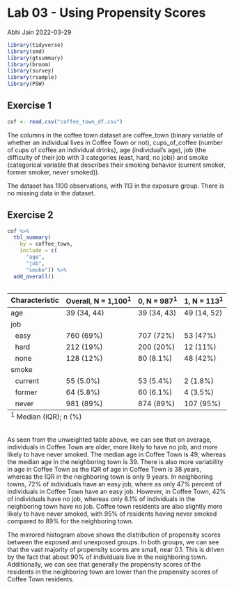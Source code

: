Lab 03 - Using Propensity Scores
================
Abhi Jain
2022-03-29

``` r
library(tidyverse)
library(smd)
library(gtsummary)
library(broom)
library(survey)
library(rsample)
library(PSW)
```

## Exercise 1

``` r
cof <- read.csv("coffee_town_df.csv")
```

The columns in the coffee town dataset are coffee_town (binary variable
of whether an individual lives in Coffee Town or not), cups_of_coffee
(number of cups of coffee an individual drinks), age (individual’s age),
job (the difficulty of their job with 3 categories (east, hard, no job))
and smoke (categorical variable that describes their smoking behavior
(current smoker, former smoker, never smoked)).

The dataset has 1100 observations, with 113 in the exposure group. There
is no missing data in the dataset.

## Exercise 2

``` r
cof %>%
  tbl_summary(
    by = coffee_town, 
    include = c(
      "age", 
      "job", 
      "smoke")) %>%
  add_overall()
```

<div id="mssfprkemj" style="overflow-x:auto;overflow-y:auto;width:auto;height:auto;">
<style>html {
  font-family: -apple-system, BlinkMacSystemFont, 'Segoe UI', Roboto, Oxygen, Ubuntu, Cantarell, 'Helvetica Neue', 'Fira Sans', 'Droid Sans', Arial, sans-serif;
}

#mssfprkemj .gt_table {
  display: table;
  border-collapse: collapse;
  margin-left: auto;
  margin-right: auto;
  color: #333333;
  font-size: 16px;
  font-weight: normal;
  font-style: normal;
  background-color: #FFFFFF;
  width: auto;
  border-top-style: solid;
  border-top-width: 2px;
  border-top-color: #A8A8A8;
  border-right-style: none;
  border-right-width: 2px;
  border-right-color: #D3D3D3;
  border-bottom-style: solid;
  border-bottom-width: 2px;
  border-bottom-color: #A8A8A8;
  border-left-style: none;
  border-left-width: 2px;
  border-left-color: #D3D3D3;
}

#mssfprkemj .gt_heading {
  background-color: #FFFFFF;
  text-align: center;
  border-bottom-color: #FFFFFF;
  border-left-style: none;
  border-left-width: 1px;
  border-left-color: #D3D3D3;
  border-right-style: none;
  border-right-width: 1px;
  border-right-color: #D3D3D3;
}

#mssfprkemj .gt_title {
  color: #333333;
  font-size: 125%;
  font-weight: initial;
  padding-top: 4px;
  padding-bottom: 4px;
  padding-left: 5px;
  padding-right: 5px;
  border-bottom-color: #FFFFFF;
  border-bottom-width: 0;
}

#mssfprkemj .gt_subtitle {
  color: #333333;
  font-size: 85%;
  font-weight: initial;
  padding-top: 0;
  padding-bottom: 6px;
  padding-left: 5px;
  padding-right: 5px;
  border-top-color: #FFFFFF;
  border-top-width: 0;
}

#mssfprkemj .gt_bottom_border {
  border-bottom-style: solid;
  border-bottom-width: 2px;
  border-bottom-color: #D3D3D3;
}

#mssfprkemj .gt_col_headings {
  border-top-style: solid;
  border-top-width: 2px;
  border-top-color: #D3D3D3;
  border-bottom-style: solid;
  border-bottom-width: 2px;
  border-bottom-color: #D3D3D3;
  border-left-style: none;
  border-left-width: 1px;
  border-left-color: #D3D3D3;
  border-right-style: none;
  border-right-width: 1px;
  border-right-color: #D3D3D3;
}

#mssfprkemj .gt_col_heading {
  color: #333333;
  background-color: #FFFFFF;
  font-size: 100%;
  font-weight: normal;
  text-transform: inherit;
  border-left-style: none;
  border-left-width: 1px;
  border-left-color: #D3D3D3;
  border-right-style: none;
  border-right-width: 1px;
  border-right-color: #D3D3D3;
  vertical-align: bottom;
  padding-top: 5px;
  padding-bottom: 6px;
  padding-left: 5px;
  padding-right: 5px;
  overflow-x: hidden;
}

#mssfprkemj .gt_column_spanner_outer {
  color: #333333;
  background-color: #FFFFFF;
  font-size: 100%;
  font-weight: normal;
  text-transform: inherit;
  padding-top: 0;
  padding-bottom: 0;
  padding-left: 4px;
  padding-right: 4px;
}

#mssfprkemj .gt_column_spanner_outer:first-child {
  padding-left: 0;
}

#mssfprkemj .gt_column_spanner_outer:last-child {
  padding-right: 0;
}

#mssfprkemj .gt_column_spanner {
  border-bottom-style: solid;
  border-bottom-width: 2px;
  border-bottom-color: #D3D3D3;
  vertical-align: bottom;
  padding-top: 5px;
  padding-bottom: 5px;
  overflow-x: hidden;
  display: inline-block;
  width: 100%;
}

#mssfprkemj .gt_group_heading {
  padding-top: 8px;
  padding-bottom: 8px;
  padding-left: 5px;
  padding-right: 5px;
  color: #333333;
  background-color: #FFFFFF;
  font-size: 100%;
  font-weight: initial;
  text-transform: inherit;
  border-top-style: solid;
  border-top-width: 2px;
  border-top-color: #D3D3D3;
  border-bottom-style: solid;
  border-bottom-width: 2px;
  border-bottom-color: #D3D3D3;
  border-left-style: none;
  border-left-width: 1px;
  border-left-color: #D3D3D3;
  border-right-style: none;
  border-right-width: 1px;
  border-right-color: #D3D3D3;
  vertical-align: middle;
}

#mssfprkemj .gt_empty_group_heading {
  padding: 0.5px;
  color: #333333;
  background-color: #FFFFFF;
  font-size: 100%;
  font-weight: initial;
  border-top-style: solid;
  border-top-width: 2px;
  border-top-color: #D3D3D3;
  border-bottom-style: solid;
  border-bottom-width: 2px;
  border-bottom-color: #D3D3D3;
  vertical-align: middle;
}

#mssfprkemj .gt_from_md > :first-child {
  margin-top: 0;
}

#mssfprkemj .gt_from_md > :last-child {
  margin-bottom: 0;
}

#mssfprkemj .gt_row {
  padding-top: 8px;
  padding-bottom: 8px;
  padding-left: 5px;
  padding-right: 5px;
  margin: 10px;
  border-top-style: solid;
  border-top-width: 1px;
  border-top-color: #D3D3D3;
  border-left-style: none;
  border-left-width: 1px;
  border-left-color: #D3D3D3;
  border-right-style: none;
  border-right-width: 1px;
  border-right-color: #D3D3D3;
  vertical-align: middle;
  overflow-x: hidden;
}

#mssfprkemj .gt_stub {
  color: #333333;
  background-color: #FFFFFF;
  font-size: 100%;
  font-weight: initial;
  text-transform: inherit;
  border-right-style: solid;
  border-right-width: 2px;
  border-right-color: #D3D3D3;
  padding-left: 5px;
  padding-right: 5px;
}

#mssfprkemj .gt_stub_row_group {
  color: #333333;
  background-color: #FFFFFF;
  font-size: 100%;
  font-weight: initial;
  text-transform: inherit;
  border-right-style: solid;
  border-right-width: 2px;
  border-right-color: #D3D3D3;
  padding-left: 5px;
  padding-right: 5px;
  vertical-align: top;
}

#mssfprkemj .gt_row_group_first td {
  border-top-width: 2px;
}

#mssfprkemj .gt_summary_row {
  color: #333333;
  background-color: #FFFFFF;
  text-transform: inherit;
  padding-top: 8px;
  padding-bottom: 8px;
  padding-left: 5px;
  padding-right: 5px;
}

#mssfprkemj .gt_first_summary_row {
  border-top-style: solid;
  border-top-color: #D3D3D3;
}

#mssfprkemj .gt_first_summary_row.thick {
  border-top-width: 2px;
}

#mssfprkemj .gt_last_summary_row {
  padding-top: 8px;
  padding-bottom: 8px;
  padding-left: 5px;
  padding-right: 5px;
  border-bottom-style: solid;
  border-bottom-width: 2px;
  border-bottom-color: #D3D3D3;
}

#mssfprkemj .gt_grand_summary_row {
  color: #333333;
  background-color: #FFFFFF;
  text-transform: inherit;
  padding-top: 8px;
  padding-bottom: 8px;
  padding-left: 5px;
  padding-right: 5px;
}

#mssfprkemj .gt_first_grand_summary_row {
  padding-top: 8px;
  padding-bottom: 8px;
  padding-left: 5px;
  padding-right: 5px;
  border-top-style: double;
  border-top-width: 6px;
  border-top-color: #D3D3D3;
}

#mssfprkemj .gt_striped {
  background-color: rgba(128, 128, 128, 0.05);
}

#mssfprkemj .gt_table_body {
  border-top-style: solid;
  border-top-width: 2px;
  border-top-color: #D3D3D3;
  border-bottom-style: solid;
  border-bottom-width: 2px;
  border-bottom-color: #D3D3D3;
}

#mssfprkemj .gt_footnotes {
  color: #333333;
  background-color: #FFFFFF;
  border-bottom-style: none;
  border-bottom-width: 2px;
  border-bottom-color: #D3D3D3;
  border-left-style: none;
  border-left-width: 2px;
  border-left-color: #D3D3D3;
  border-right-style: none;
  border-right-width: 2px;
  border-right-color: #D3D3D3;
}

#mssfprkemj .gt_footnote {
  margin: 0px;
  font-size: 90%;
  padding-left: 4px;
  padding-right: 4px;
  padding-left: 5px;
  padding-right: 5px;
}

#mssfprkemj .gt_sourcenotes {
  color: #333333;
  background-color: #FFFFFF;
  border-bottom-style: none;
  border-bottom-width: 2px;
  border-bottom-color: #D3D3D3;
  border-left-style: none;
  border-left-width: 2px;
  border-left-color: #D3D3D3;
  border-right-style: none;
  border-right-width: 2px;
  border-right-color: #D3D3D3;
}

#mssfprkemj .gt_sourcenote {
  font-size: 90%;
  padding-top: 4px;
  padding-bottom: 4px;
  padding-left: 5px;
  padding-right: 5px;
}

#mssfprkemj .gt_left {
  text-align: left;
}

#mssfprkemj .gt_center {
  text-align: center;
}

#mssfprkemj .gt_right {
  text-align: right;
  font-variant-numeric: tabular-nums;
}

#mssfprkemj .gt_font_normal {
  font-weight: normal;
}

#mssfprkemj .gt_font_bold {
  font-weight: bold;
}

#mssfprkemj .gt_font_italic {
  font-style: italic;
}

#mssfprkemj .gt_super {
  font-size: 65%;
}

#mssfprkemj .gt_footnote_marks {
  font-style: italic;
  font-weight: normal;
  font-size: 75%;
  vertical-align: 0.4em;
}

#mssfprkemj .gt_asterisk {
  font-size: 100%;
  vertical-align: 0;
}

#mssfprkemj .gt_slash_mark {
  font-size: 0.7em;
  line-height: 0.7em;
  vertical-align: 0.15em;
}

#mssfprkemj .gt_fraction_numerator {
  font-size: 0.6em;
  line-height: 0.6em;
  vertical-align: 0.45em;
}

#mssfprkemj .gt_fraction_denominator {
  font-size: 0.6em;
  line-height: 0.6em;
  vertical-align: -0.05em;
}
</style>
<table class="gt_table">
  
  <thead class="gt_col_headings">
    <tr>
      <th class="gt_col_heading gt_columns_bottom_border gt_left" rowspan="1" colspan="1"><strong>Characteristic</strong></th>
      <th class="gt_col_heading gt_columns_bottom_border gt_center" rowspan="1" colspan="1"><strong>Overall</strong>, N = 1,100<sup class="gt_footnote_marks">1</sup></th>
      <th class="gt_col_heading gt_columns_bottom_border gt_center" rowspan="1" colspan="1"><strong>0</strong>, N = 987<sup class="gt_footnote_marks">1</sup></th>
      <th class="gt_col_heading gt_columns_bottom_border gt_center" rowspan="1" colspan="1"><strong>1</strong>, N = 113<sup class="gt_footnote_marks">1</sup></th>
    </tr>
  </thead>
  <tbody class="gt_table_body">
    <tr><td class="gt_row gt_left">age</td>
<td class="gt_row gt_center">39 (34, 44)</td>
<td class="gt_row gt_center">39 (34, 43)</td>
<td class="gt_row gt_center">49 (14, 52)</td></tr>
    <tr><td class="gt_row gt_left">job</td>
<td class="gt_row gt_center"></td>
<td class="gt_row gt_center"></td>
<td class="gt_row gt_center"></td></tr>
    <tr><td class="gt_row gt_left" style="text-align: left; text-indent: 10px;">easy</td>
<td class="gt_row gt_center">760 (69%)</td>
<td class="gt_row gt_center">707 (72%)</td>
<td class="gt_row gt_center">53 (47%)</td></tr>
    <tr><td class="gt_row gt_left" style="text-align: left; text-indent: 10px;">hard</td>
<td class="gt_row gt_center">212 (19%)</td>
<td class="gt_row gt_center">200 (20%)</td>
<td class="gt_row gt_center">12 (11%)</td></tr>
    <tr><td class="gt_row gt_left" style="text-align: left; text-indent: 10px;">none</td>
<td class="gt_row gt_center">128 (12%)</td>
<td class="gt_row gt_center">80 (8.1%)</td>
<td class="gt_row gt_center">48 (42%)</td></tr>
    <tr><td class="gt_row gt_left">smoke</td>
<td class="gt_row gt_center"></td>
<td class="gt_row gt_center"></td>
<td class="gt_row gt_center"></td></tr>
    <tr><td class="gt_row gt_left" style="text-align: left; text-indent: 10px;">current</td>
<td class="gt_row gt_center">55 (5.0%)</td>
<td class="gt_row gt_center">53 (5.4%)</td>
<td class="gt_row gt_center">2 (1.8%)</td></tr>
    <tr><td class="gt_row gt_left" style="text-align: left; text-indent: 10px;">former</td>
<td class="gt_row gt_center">64 (5.8%)</td>
<td class="gt_row gt_center">60 (6.1%)</td>
<td class="gt_row gt_center">4 (3.5%)</td></tr>
    <tr><td class="gt_row gt_left" style="text-align: left; text-indent: 10px;">never</td>
<td class="gt_row gt_center">981 (89%)</td>
<td class="gt_row gt_center">874 (89%)</td>
<td class="gt_row gt_center">107 (95%)</td></tr>
  </tbody>
  
  <tfoot class="gt_footnotes">
    <tr>
      <td class="gt_footnote" colspan="4"><sup class="gt_footnote_marks">1</sup> Median (IQR); n (%)</td>
    </tr>
  </tfoot>
</table>
</div>

As seen from the unweighted table above, we can see that on average,
individuals in Coffee Town are older, more likely to have no job, and
more likely to have never smoked. The median age in Coffee Town is 49,
whereas the median age in the neighboring town is 39. There is also more
variability in age in Coffee Town as the IQR of age in Coffee Town is 38
years, whereas the IQR in the neighboring town is only 9 years. In
neighboring towns, 72% of individuals have an easy job, where as only
47% percent of individuals in Coffee Town have an easy job. However, in
Coffee Town, 42% of individuals have no job, whereas only 8.1% of
individuals in the neighboring town have no job. Coffee town residents
are also slightly more likely to have never smoked, with 95% of
residents having never smoked compared to 89% for the neighboring town.

The mirrored histogram above shows the distribution of propensity scores
between the exposed and unexposed groups. In both groups, we can see
that the vast majority of propensity scores are small, near 0.1. This is
driven by the fact that about 90% of individuals live in the neighboring
town. Additionally, we can see that generally the propensity scores of
the residents in the neighboring town are lower than the propensity
scores of Coffee Town residents.
